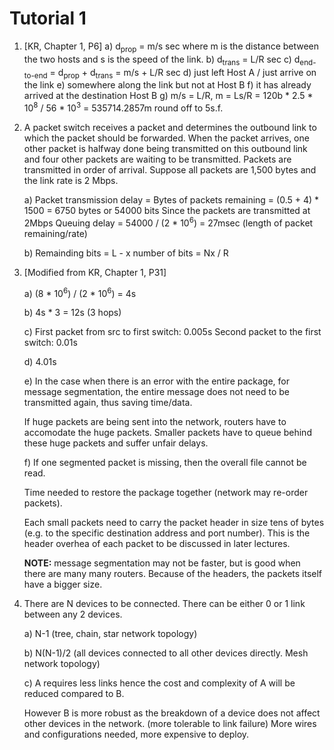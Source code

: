 # Tutorial 1
1)   [KR, Chapter 1, P6]
	a) d<sub>prop</sub> = m/s sec where m is the distance between the two hosts and s is the speed of the link.
	b) d<sub>trans</sub> = L/R sec
	c) d<sub>end-to-end</sub> = d<sub>prop</sub> + d<sub>trans</sub> = m/s + L/R sec
	d) just left Host A / just arrive on the link
	e) somewhere along the link but not at Host B
	f) it has already arrived at the destination Host B
	g) m/s = L/R, m = Ls/R = 120b * 2.5 * 10<sup>8</sup> / 56 * 10<sup>3</sup> = 535714.2857m
	round off to 5s.f. 

2) A packet switch receives a packet and determines the outbound link to which the packet should be forwarded. When the packet arrives, one other packet is halfway done being transmitted on this outbound link and four other packets are waiting to be transmitted. Packets are transmitted in order of arrival. Suppose all packets are 1,500 bytes and the link rate is 2 Mbps.
   
	a) Packet transmission delay = 
	Bytes of packets remaining = (0.5 + 4) * 1500 = 6750 bytes or 54000 bits
	Since the packets are transmitted at 2Mbps
	Queuing delay = 54000 / (2 * 10<sup>6</sup>) = 27msec (length of packet remaining/rate)
	
	b) Remainding bits = L - x
	number of bits = Nx
	/ R

3) [Modified from KR, Chapter 1, P31]

	a) (8 * 10<sup>6</sup>) / (2 * 10<sup>6</sup>) = 4s
	
	b) 4s * 3 = 12s (3 hops)
	
	c) First packet from src to first switch: 0.005s
	    Second packet to the first switch: 0.01s
	    
	d) 4.01s 
	
	e) In the case when there is an error with the entire package, for message segmentation, the entire message does not need to be transmitted again, thus saving time/data. 
	
	If huge packets are being sent into the network, routers have to accomodate the huge packets. Smaller packets have to queue behind these huge packets and suffer unfair delays.
	
	f) If one segmented packet is missing, then the overall file cannot be read.
	
	Time needed to restore the package together (network may re-order packets).
	
	Each small packets need to carry the packet header in size tens of bytes (e.g. to the specific destination address and port number). This is the header overhea of each packet to be discussed in later lectures.

	**NOTE:**
	message segmentation may not be faster, but is good when there are many many routers. Because of the headers, the packets itself have a bigger size.

4) There are N devices to be connected. There can be either 0 or 1 link between any 2 devices.

	a) N-1 (tree, chain, star network topology)
	
	b) N(N-1)/2  (all devices connected to all other devices directly. Mesh network topology)
	
	c) A requires less links hence the cost and complexity of A will be reduced compared to B. 
	
	However B is more robust as the breakdown of a device does not affect other devices in the network. (more tolerable to link failure) More wires and configurations needed, more expensive to deploy.